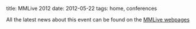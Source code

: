 title: MMLive 2012
date: 2012-05-22 
tags: home, conferences


All the latest news about this event can be found on the [MMLive webpages](http://www.micromanu.com/x/mm-live/mmlive.html)